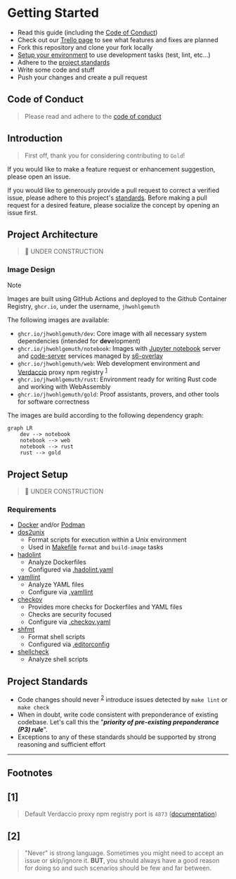 Getting Started
===============
- Read this guide (including the [Code of Conduct](CODE_OF_CONDUCT.md))
- Check out our [Trello page](https://trello.com/b/WEMB9CEL/gold) to see what features and fixes are planned
- Fork this repository and clone your fork locally
- [Setup your environment](#project-setup) to use development tasks (test, lint, etc...)
- Adhere to the [project standards](#project-standards)
- Write some code and stuff
- Push your changes and create a pull request

Code of Conduct
---------------
> Please read and adhere to the [code of conduct](CODE_OF_CONDUCT.md)

Introduction
------------
> First off, thank you for considering contributing to `Gold`!

If you would like to make a feature request or enhancement suggestion, please open an issue.

If you would like to generously provide a pull request to correct a verified issue, please adhere to this project's [standards](#project-standards). Before making a pull request for a desired feature, please socialize the concept by opening an issue first.

Project Architecture
--------------------
> 🚧 UNDER CONSTRUCTION

### Image Design
> [!NOTE]
> Images are built using GitHub Actions and deployed to the Github Container Registry, `ghcr.io`, under the username, `jhwohlgemuth`

The following images are available:
- `ghcr.io/jhwohlgemuth/dev`: Core image with all necessary system dependencies (intended for **dev**elopment)
- `ghcr.io/jhwohlgemuth/notebook`: Images with [Jupyter notebook](https://github.com/jupyter/notebook) server and [code-server](https://github.com/coder/code-server) services managed by [s6-overlay](https://github.com/just-containers/s6-overlay)
- `ghcr.io/jhwohlgemuth/web`: Web development environment and [Verdaccio](https://verdaccio.org/) proxy npm registry <sup>[1](#1)</sup>
- `ghcr.io/jhwohlgemuth/rust`: Environment ready for writing Rust code and working with WebAssembly
- `ghcr.io/jhwohlgemuth/gold`: Proof assistants, provers, and other tools for software correctness

The images are build according to the following dependency graph:
```mermaid
graph LR
    dev --> notebook
    notebook --> web
    notebook --> rust
    rust --> gold
```

Project Setup
-------------
> 🚧 UNDER CONSTRUCTION
### Requirements
- [Docker](https://www.docker.com/get-started/) and/or [Podman](https://podman.io/get-started)
- [dos2unix](https://dos2unix.sourceforge.io/#DOS2UNIX)
    - Format scripts for execution within a Unix environment
    - Used in [Makefile](../Makefile) `format` and `build-image` tasks
- [hadolint](https://github.com/hadolint/hadolint)
    - Analyze Dockerfiles
    - Configured via [.hadolint.yaml](../.hadolint.yaml)
- [yamllint](https://github.com/adrienverge/yamllint)
    - Analyze YAML files
    - Configure via [.yamllint](../.yamllint)
- [checkov](https://github.com/bridgecrewio/checkov)
    - Provides more checks for Dockerfiles and YAML files
    - Checks are security focused
    - Configure via [.checkov.yaml](../.checkov.yaml)
- [shfmt](https://github.com/patrickvane/shfmt)
    - Format shell scripts
    - Configured via [.editorconfig](../.editorconfig)
- [shellcheck](https://github.com/koalaman/shellcheck)
    - Analyze shell scripts

Project Standards
-----------------
- Code changes should never <sup>[2](#2)</sup> introduce issues detected by `make lint` or `make check`
- When in doubt, write code consistent with preponderance of existing codebase. Let's call this the "***priority of pre-existing preponderance (P3) rule***".
- Exceptions to any of these standards should be supported by strong reasoning and sufficient effort

-------------

**Footnotes**
-------------

[1]
---
> Default Verdaccio proxy npm registry port is `4873` ([documentation](https://verdaccio.org/docs/configuration#listen-port))

[2]
---
> "Never" is strong language. Sometimes you might need to accept an issue or skip/ignore it. **BUT**, you should always have a good reason for doing so and such scenarios should be few and far between.
